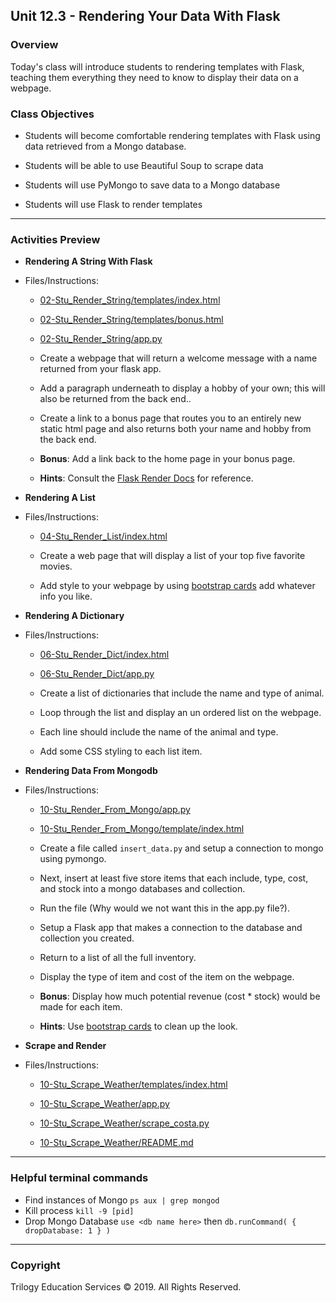 ## Unit 12.3 - Rendering Your Data With Flask

### Overview

Today's class will introduce students to rendering templates with Flask, teaching them everything they need to know to display their data on a webpage.

### Class Objectives

* Students will become comfortable rendering templates with Flask using data retrieved from a Mongo database.

* Students will be able to use Beautiful Soup to scrape data

* Students will use PyMongo to save data to a Mongo database

* Students will use Flask to render templates

- - -

### Activities Preview

* **Rendering A String With Flask**
* Files/Instructions:

  * [02-Stu_Render_String/templates/index.html](Activities/02-Stu_Render_String/Unsolved/templates/index.html)

  * [02-Stu_Render_String/templates/bonus.html](Activities/02-Stu_Render_String/Unsolved/templates/bonus.html)

  * [02-Stu_Render_String/app.py](Activities/02-Stu_Render_String/Unsolved/app.py)

  * Create a webpage that will return a welcome message with a name returned from your flask app.

  * Add a paragraph underneath to display a hobby of your own; this will also be returned from the back end..

  * Create a link to a bonus page that routes you to an entirely new static html page and also returns both your name and hobby from the back end.

  * **Bonus**: Add a link back to the home page in your bonus page.

  * **Hints**: Consult the [Flask Render Docs](http://flask.pocoo.org/docs/0.12/quickstart/#rendering-templates) for reference.

* **Rendering A List**
* Files/Instructions:

  * [04-Stu_Render_List/index.html](Activities/04-Stu_Render_List/Unsolved/templates/index.html)

  * Create a web page that will display a list of your top five favorite movies.

  * Add style to your webpage by using [bootstrap cards](https://getbootstrap.com/docs/4.0/components/card/) add whatever info you like.

* **Rendering A Dictionary**
* Files/Instructions:

  * [06-Stu_Render_Dict/index.html](Activities/06-Stu_Render_Dict/Unsolved/templates/index.html)

  * [06-Stu_Render_Dict/app.py](Activities/06-Stu_Render_Dict/Unsolved/app.py)

  * Create a list of dictionaries that include the name and type of animal.

  * Loop through the list and display an un ordered list on the webpage.

  * Each line should include the name of the animal and type.

  * Add some CSS styling to each list item.

* **Rendering Data From Mongodb**
* Files/Instructions:

  * [10-Stu_Render_From_Mongo/app.py](Activities/08-Stu_Render_From_Mongo/Unsolved/app.py)

  * [10-Stu_Render_From_Mongo/template/index.html](Activities/08-Stu_Render_From_Mongo/Unsolved/templates/index.html)

  * Create a file called `insert_data.py` and setup a connection to mongo using pymongo.

  * Next, insert at least five store items that each include, type, cost, and stock into a mongo databases and collection.

  * Run the file (Why would we not want this in the app.py file?).

  * Setup a Flask app that makes a connection to the database and collection you created.

  * Return to a list of all the full inventory.

  * Display the type of item and cost of the item on the webpage.

  * **Bonus**: Display how much potential revenue (cost \* stock) would be made for each item.

  * **Hints**: Use [bootstrap cards](https://getbootstrap.com/docs/4.0/components/card/) to clean up the look.

* **Scrape and Render**
* Files/Instructions:

  * [10-Stu_Scrape_Weather/templates/index.html](Activities/10-Stu_Scrape_Weather/Unsolved/templates/index.html)

  * [10-Stu_Scrape_Weather/app.py](Activities/10-Stu_Scrape_Weather/Unsolved/app.py)

  * [10-Stu_Scrape_Weather/scrape_costa.py](Activities/10-Stu_Scrape_Weather/Unsolved/scrape_costa.py)

  * [10-Stu_Scrape_Weather/README.md](Activities/10-Stu_Scrape_Weather/README.md)

- - -

### Helpful terminal commands
* Find instances of Mongo `ps aux | grep mongod`
* Kill process `kill -9 [pid]`
* Drop Mongo Database `use <db name here>` then `db.runCommand( { dropDatabase: 1 } )`

- - -

### Copyright

Trilogy Education Services © 2019. All Rights Reserved.
